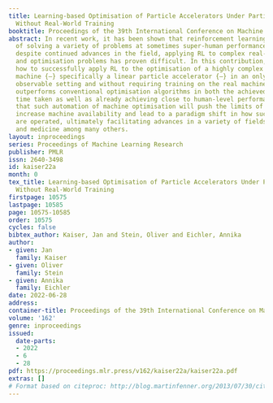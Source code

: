 ```yaml
---
title: Learning-based Optimisation of Particle Accelerators Under Partial Observability
  Without Real-World Training
booktitle: Proceedings of the 39th International Conference on Machine Learning
abstract: In recent work, it has been shown that reinforcement learning (RL) is capable
  of solving a variety of problems at sometimes super-human performance levels. But
  despite continued advances in the field, applying RL to complex real-world control
  and optimisation problems has proven difficult. In this contribution, we demonstrate
  how to successfully apply RL to the optimisation of a highly complex real-world
  machine {–} specifically a linear particle accelerator {–} in an only partially
  observable setting and without requiring training on the real machine. Our method
  outperforms conventional optimisation algorithms in both the achieved result and
  time taken as well as already achieving close to human-level performance. We expect
  that such automation of machine optimisation will push the limits of operability,
  increase machine availability and lead to a paradigm shift in how such machines
  are operated, ultimately facilitating advances in a variety of fields, such as science
  and medicine among many others.
layout: inproceedings
series: Proceedings of Machine Learning Research
publisher: PMLR
issn: 2640-3498
id: kaiser22a
month: 0
tex_title: Learning-based Optimisation of Particle Accelerators Under Partial Observability
  Without Real-World Training
firstpage: 10575
lastpage: 10585
page: 10575-10585
order: 10575
cycles: false
bibtex_author: Kaiser, Jan and Stein, Oliver and Eichler, Annika
author:
- given: Jan
  family: Kaiser
- given: Oliver
  family: Stein
- given: Annika
  family: Eichler
date: 2022-06-28
address:
container-title: Proceedings of the 39th International Conference on Machine Learning
volume: '162'
genre: inproceedings
issued:
  date-parts:
  - 2022
  - 6
  - 28
pdf: https://proceedings.mlr.press/v162/kaiser22a/kaiser22a.pdf
extras: []
# Format based on citeproc: http://blog.martinfenner.org/2013/07/30/citeproc-yaml-for-bibliographies/
---
```

